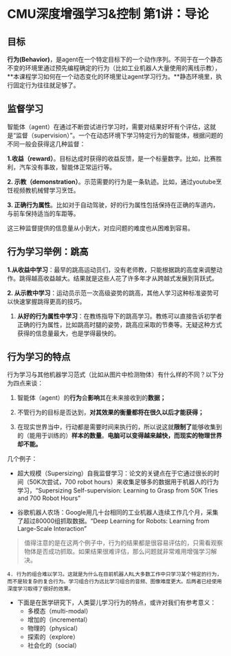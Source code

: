 # CMU深度增强学习&控制 第1讲：导论

## 目标

**行为\(Behavior\)**，是agent在一个特定目标下的一个动作序列。不同于在一个静态不变的环境里通过预先编程确定的行为（比如工业机器人大量使用的离线示教），**本课程学习如何在一个动态变化的环境里让agent学习行为。**静态环境里，执行固定行为往往就足够了。

## 监督学习

智能体（agent）在通过不断尝试进行学习时，需要对结果好坏有个评估，这就是“监督（supervision）”。一个在动态环境下学习特定行为的智能体，根据问题的不同一般会获得这几种监督：

**1.收益（reward）**。目标达成时获得的收益反馈，是一个标量数字。比如，比赛胜利，汽车没有事故，智能体正常运行等。

**2. 示教（demonstration）**。示范需要的行为是一条轨迹。比如，通过youtube烹饪视频教机械臂学习烹饪。

**3. 正确行为属性**。比如对于自动驾驶，好的行为属性包括保持在正确的车道内，与前车保持适当的车距等。

这三种监督提供的信息量从小到大，对应问题的难度也从困难到容易。

## 行为学习举例：跳高

**1.从收益中学习**：最早的跳高运动员们，没有老师教，只能根据跳的高度来调整动作。跳得越高收益越大。结果就是这些人花了许多年才从跨越式发展到背跃式。

**2. 从示教中学习**：运动员示范一次高级姿势的跳高，其他人学习这种标准姿势可以快速掌握跳得更高的技巧。

1. **从好的行为属性中学习**：在教练指导下的跳高学习。教练可以直接告诉初学者正确的行为属性，比如跳高时腿的姿势，跳高应采取的节奏等。无疑这种方式获得的信息量最大，也是学得最快的。

## 行为学习的特点

行为学习与其他机器学习范式（比如从图片中检测物体）有什么样的不同？以下分为四点来谈：

1. 智能体（agent）的**行为**会**影响**其在未来接收到的**数据；**

2. 不管行为的目标是否达到，**对其效果的衡量都将在很久以后才能获得；**

3. 在现实世界当中，行动都是需要时间来执行的，所以说这就**限制了**能够收集到的（能用于训练的）**样本的数量**。**电脑可以变得越来越快，而现实的物理世界却不能。**

几个例子：

* 超大规模（Supersizing）自我监督学习：论文的关键点在于它通过很长的时间（50K次尝试，700 robot hours）来收集足够多的数据用于机器人的行为学习，“Supersizing Self-supervision: Learning to Grasp from 50K Tries and 700 Robot Hours”

* 谷歌机器人农场：Google用几十台相同的工业机器人连续工作几个月，采集了超过80000组抓取数据。“Deep Learning for Robots: Learning from Large-Scale Interaction”

> 值得注意的是在这两个例子中，行为的结果都是很容易评估的，只需看观察物体是否成功抓取。如果结果很难评估，那么问题就非常难用增强学习解决。

    4. 行为的组合难以学习。这就是为什么在目前机器人RL大多数工作中只学习某个特定的行为，而不是较复杂的复合行为。学习组合行为远比学习组合的音频、图像难度更大。后两者已经使用深度学习取得了很好的效果。

* 下面是在医学研究下，人类婴儿学习行为的特点，或许对我们有参考意义：
  * 多模态（multi-modal）
  * 增加的（incremental）
  * 物理的（physical）
  * 探索的（explore）
  * 社会化的（social）




